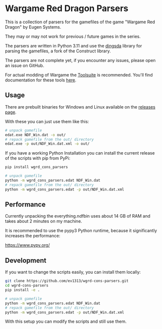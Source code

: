 # Wargame Red Dragon Parsers

This is a collection of parsers for the gamefiles of the game "Wargame Red Dragon" by Eugen Systems.

They may or may not work for previous / future games in the series.

The parsers are written in Python 3.11 and use the [dingsda](https://github.com/ev1313/dingsda) library for parsing the
gamefiles, a fork of the Construct library.

The parsers are not complete yet, if you encounter any issues, please open an issue on GitHub.

For actual modding of Wargame the [Toolsuite](https://github.com/ev1313/wgrd-cons-tools) is recommended.
You'll find documentation for these tools [here](https://wgrd-cons-tools.readthedocs.io).

## Usage

There are prebuilt binaries for Windows and Linux available on the 
[releases page](https://github.com/ev1313/wgrd-cons-parsers/releases).

With these you can just use them like this:

``` sh
# unpack gamefile
edat.exe NDF_Win.dat -o out/
# repack gamefile from the out/ directory
edat.exe -p out/NDF_Win.dat.xml -o out/
```

If you have a working Python Installation you can install the current release of the scripts with pip from PyPi:

``` sh
pip install wgrd_cons_parsers

# unpack gamefile
python -m wgrd_cons_parsers.edat NDF_Win.dat
# repack gamefile from the out/ directory
python -m wgrd_cons_parsers.edat -p out/NDF_Win.dat.xml
```

## Performance

Currently unpacking the everything.ndfbin uses about 14 GB of RAM and takes about 2 minutes on my machine.

It is recommended to use the pypy3 Python runtime, because it significantly increases the performance:

https://www.pypy.org/

## Development

If you want to change the scripts easily, you can install them locally:

``` sh
git clone https://github.com/ev1313/wgrd-cons-parsers.git
cd wgrd-cons-parsers
pip install -e .

# unpack gamefile
python -m wgrd_cons_parsers.edat NDF_Win.dat
# repack gamefile from the out/ directory
python -m wgrd_cons_parsers.edat -p out/NDF_Win.dat.xml
```

With this setup you can modify the scripts and still use them.
